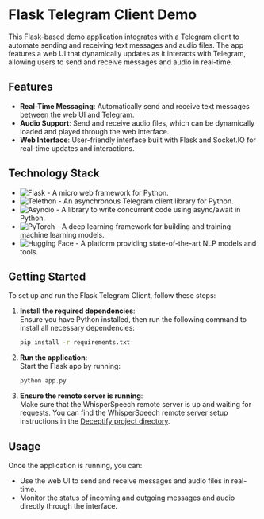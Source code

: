 # Flask Telegram Client Demo

This Flask-based demo application integrates with a Telegram client to automate sending and receiving text messages and audio files. The app features a web UI that dynamically updates as it interacts with Telegram, allowing users to send and receive messages and audio in real-time.

## Features

- **Real-Time Messaging**: Automatically send and receive text messages between the web UI and Telegram.
- **Audio Support**: Send and receive audio files, which can be dynamically loaded and played through the web interface.
- **Web Interface**: User-friendly interface built with Flask and Socket.IO for real-time updates and interactions.

## Technology Stack

- ![Flask](https://img.shields.io/badge/Flask-000000?style=for-the-badge&logo=flask&logoColor=white) - A micro web framework for Python.
- ![Telethon](https://img.shields.io/badge/Telethon-0000FF?style=for-the-badge) - An asynchronous Telegram client library for Python.
- ![Asyncio](https://img.shields.io/badge/Asyncio-0000FF?style=for-the-badge) - A library to write concurrent code using async/await in Python.
- ![PyTorch](https://img.shields.io/badge/PyTorch-EE4C2C?style=for-the-badge&logo=pytorch&logoColor=white) - A deep learning framework for building and training machine learning models.
- ![Hugging Face](https://img.shields.io/badge/Hugging%20Face-FFCA28?style=for-the-badge&logo=huggingface&logoColor=black) - A platform providing state-of-the-art NLP models and tools.

## Getting Started

To set up and run the Flask Telegram Client, follow these steps:

1. **Install the required dependencies**:  
   Ensure you have Python installed, then run the following command to install all necessary dependencies:  
   ```bash
   pip install -r requirements.txt
   ```

2. **Run the application**:  
   Start the Flask app by running:  
   ```bash
   python app.py
   ```

3. **Ensure the remote server is running**:  
   Make sure that the WhisperSpeech remote server is up and waiting for requests. You can find the WhisperSpeech remote server setup instructions in the [Deceptify project directory]([https://github.com/yourusername/Deceptify/tree/main/WhisperSpeech](https://github.com/an1604/Deceptify/tree/main/WhisperSpeech)).

## Usage

Once the application is running, you can:

- Use the web UI to send and receive messages and audio files in real-time.
- Monitor the status of incoming and outgoing messages and audio directly through the interface.
